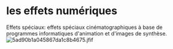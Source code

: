 # les effets numériques

Effets spéciaux: effets spéciaux cinématographiques à base de programmes informatiques d'animation et d'images de synthèse.
![5ad90b1a045867da1c8b4675.jfif](5ad90b1a045867da1c8b4675.jpeg)
